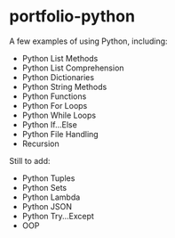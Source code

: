 # portfolio-python
A few examples of using Python, including:
- Python List Methods
- Python List Comprehension
- Python Dictionaries 
- Python String Methods
- Python Functions
- Python For Loops
- Python While Loops
- Python If...Else
- Python File Handling
- Recursion

Still to add:
- Python Tuples
- Python Sets
- Python Lambda
- Python JSON
- Python Try...Except
- OOP



